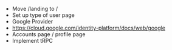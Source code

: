 - Move /landing to /
- Set up type of user page
- Google Provider
- https://cloud.google.com/identity-platform/docs/web/google
- Accounts page / profile page
- Implement tRPC

